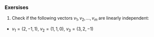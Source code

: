 
### Exersises

1. Check if the following vectors $v_1, v_2, \ldots, v_m$ are linearly independent:
  - $v_1 = (2, -1, 1)$, $v_2 = (1, 1, 0)$, $v_3 = (3, 2, -1)$
